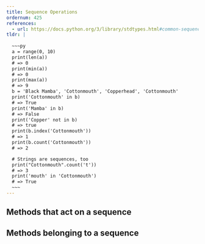 ```yaml
---
title: Sequence Operations
ordernum: 425
references:
  - url: https://docs.python.org/3/library/stdtypes.html#common-sequence-operations
tldr: |
  
  ~~~py
  a = range(0, 10)
  print(len(a))
  # => 0
  print(min(a))
  # => 0
  print(max(a))
  # => 9
  b = 'Black Mamba', 'Cottonmouth', 'Copperhead', 'Cottonmouth'
  print('Cottonmouth' in b)
  # => True
  print('Mamba' in b)
  # => False
  print('Copper' not in b)
  # => true
  print(b.index('Cottonmouth'))
  # => 1
  print(b.count('Cottonmouth'))
  # => 2

  # Strings are sequences, too
  print("Cottonmouth".count('t'))
  # => 3
  print('mouth' in 'Cottonmouth')
  # => True
  ~~~
---
```



## Methods that act on a sequence


## Methods belonging to a sequence

